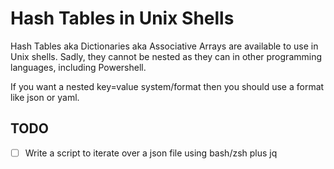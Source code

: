 # Hash Tables in Unix Shells

Hash Tables aka Dictionaries aka Associative Arrays are available to use in Unix shells.
Sadly, they cannot be nested as they can in other programming languages, including Powershell.

If you want a nested key=value system/format then you should use a format like json or yaml.

## TODO
- [ ] Write a script to iterate over a json file using bash/zsh plus jq
